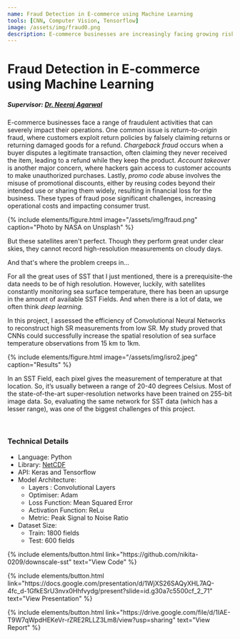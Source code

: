 ```yaml
---
name: Fraud Detection in E-commerce using Machine Learning
tools: [CNN, Computer Vision, Tensorflow]
image: /assets/img/fraud0.png
description: E-commerce businesses are increasingly facing growing risks from various fraudulent activities. These issues not only escalate operational costs but also threaten consumer trust, making it essential for businesses to implement robust fraud prevention measures. I Developed a Machine Learning model to identify fraudulent activities on e-commerce platforms, enabling timely intervention against fraudulent users.
---
```


# Fraud Detection in E-commerce using Machine Learning
##### Supervisor: <a href = "https://scholar.google.com/citations?user=NMTJ718AAAAJ&hl=en"> Dr. Neeraj Agarwal</a>


E-commerce businesses face a range of fraudulent activities that can severely impact their operations. One common issue is *return-to-origin* fraud, where customers exploit return policies by falsely claiming returns or returning damaged goods for a refund. *Chargeback fraud* occurs when a buyer disputes a legitimate transaction, often claiming they never received the item, leading to a refund while they keep the product. *Account takeover* is another major concern, where hackers gain access to customer accounts to make unauthorized purchases. Lastly, *promo code* abuse involves the misuse of promotional discounts, either by reusing codes beyond their intended use or sharing them widely, resulting in financial loss for the business. These types of fraud pose significant challenges, increasing operational costs and impacting consumer trust.


{% include elements/figure.html image="/assets/img/fraud.png" caption="Photo by NASA on Unsplash" %}

<!-- ![preview](/assets/img/fraud0.png) -->


But these satellites aren't perfect. Though they perform great under clear skies, they cannot record high-resolution measurements on cloudy days.

And that's where the problem creeps in...

For all the great uses of SST that I just mentioned, there is a prerequisite-the data needs to be of high resolution. However, luckily, with satellites constantly monitoring sea surface temperature, there has been an upsurge in the amount of available SST Fields. And when there is a lot of data, we often think <i>deep learning.</i>

In this project, I assessed the efficiency of Convolutional Neural Networks to reconstruct high SR measurements from low SR. My study proved that CNNs could successfully increase the spatial resolution of sea surface temperature observations from 15 km to 1km.

{% include elements/figure.html image="/assets/img/isro2.jpeg" caption="Results" %}

<!-- ![preview](/assets/img/isro2.jpeg) -->

In an SST Field, each pixel gives the measurement of temperature at that location. So, it’s usually between a range of 20-40 degrees Celsius. Most of the state-of-the-art super-resolution networks have been trained on 255-bit image data. So, evaluating the same network for SST data (which has a lesser range), was one of the biggest challenges of this project.

<br>

### Technical Details
<ul>
<li>Language: Python</li>
<li>Library: <a href="https://www.unidata.ucar.edu/software/netcdf/"> NetCDF</a></li>
<li>API: Keras and Tensorflow</li>
<li>Model Architecture:
<ul><li>Layers : Convolutional Layers</li>
<li>Optimiser: Adam</li>
<li>Loss Function: Mean Squared Error</li>
<li> Activation Function: ReLu </li>
<li>Metric: Peak Signal to Noise Ratio </li> </ul> </li>
<li>Dataset Size:
<ul><li>Train: 1800 fields </li>
<li>Test: 600 fields </li> </ul></li>
</ul>

<p class="text-center">
{% include elements/button.html link="https://github.com/nikita-0209/downscale-sst" text="View Code" %}      
</p>
<p class="text-center">
{% include elements/button.html link="https://docs.google.com/presentation/d/1WjXS26SAQyXHL7AQ-4fc_d-1GfkESrU3nvx0Hhfvydg/present?slide=id.g30a7c5500cf_2_71" text="View Presentation" %}      
</p>
<p class="text-center">
{% include elements/button.html link="https://drive.google.com/file/d/1IAE-T9W7qWpdHEKeVr-rZRE2RLLZ3Lm8/view?usp=sharing" text="View Report" %}
</p>
